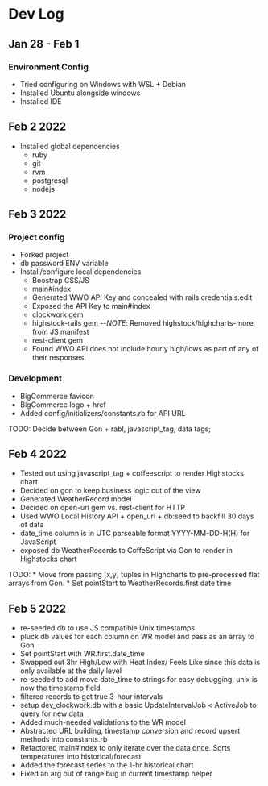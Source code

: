 # Dev Log

## Jan 28 - Feb 1

### Environment Config

* Tried configuring on Windows with WSL + Debian
* Installed Ubuntu alongside windows
* Installed IDE

## Feb 2 2022

* Installed global dependencies
    + ruby
    + git
    + rvm
    + postgresql
    + nodejs

## Feb 3 2022

### Project config

* Forked project
* db password ENV variable
* Install/configure local dependencies
    + Boostrap CSS/JS
    + main#index
    + Generated WWO API Key and concealed with rails credentials:edit
    + Exposed the API Key to main#index
    + clockwork gem
    + highstock-rails gem --*NOTE*: Removed highstock/highcharts-more from JS manifest
    + rest-client gem
    + Found WWO API does not include hourly high/lows as part of any of their responses.

### Development

* BigCommerce favicon
* BigCommerce logo + href
* Added config/initializers/constants.rb for API URL

TODO: Decide between Gon + rabl, javascript_tag, data tags;

## Feb 4 2022

* Tested out using javascript_tag + coffeescript to render Highstocks chart
* Decided on gon to keep business logic out of the view
* Generated WeatherRecord model
* Decided on open-uri gem vs. rest-client for HTTP
* Used WWO Local History API + open_uri + db:seed to backfill 30 days of data
* date_time column is in UTC parseable format YYYY-MM-DD-H(H) for JavaScript
* exposed db WeatherRecords to CoffeScript via Gon to render in Highstocks chart

TODO: 
    * Move from passing [x,y] tuples in Highcharts to pre-processed flat arrays from Gon.
    * Set pointStart to WeatherRecords.first date time

## Feb 5 2022

* re-seeded db to use JS compatible Unix timestamps
* pluck db values for each column on WR model and pass as an array to Gon
* Set pointStart with WR.first.date_time
* Swapped out 3hr High/Low with Heat Index/ Feels Like since this data is only available at the daily level
* re-seeded to add move date_time to strings for easy debugging, unix is now the timestamp field
* filtered records to get true 3-hour intervals
* setup dev_clockwork.db with a basic UpdateIntervalJob < ActiveJob to query for new data
* Added much-needed validations to the WR model
* Abstracted URL building, timestamp conversion and record upsert methods into constants.rb
* Refactored main#index to only iterate over the data once. Sorts temperatures into historical/forecast
* Added the forecast series to the 1-hr historical chart
* Fixed an arg out of range bug in current timestamp helper